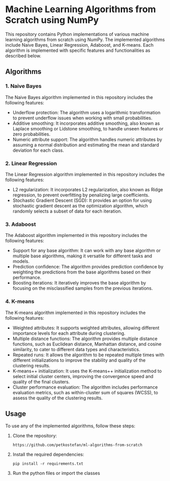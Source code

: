 # Machine Learning Algorithms from Scratch using NumPy

This repository contains Python implementations of various machine learning algorithms from scratch using NumPy. The implemented algorithms include Naive Bayes, Linear Regression, Adaboost, and K-means. Each algorithm is implemented with specific features and functionalities as described below.

## Algorithms

### 1. Naive Bayes

The Naive Bayes algorithm implemented in this repository includes the following features:

- Underflow protection: The algorithm uses a logarithmic transformation to prevent underflow issues when working with small probabilities.
- Additive smoothing: It incorporates additive smoothing, also known as Laplace smoothing or Lidstone smoothing, to handle unseen features or zero probabilities.
- Numeric attribute support: The algorithm handles numeric attributes by assuming a normal distribution and estimating the mean and standard deviation for each class.

### 2. Linear Regression

The Linear Regression algorithm implemented in this repository includes the following features:

- L2 regularization: It incorporates L2 regularization, also known as Ridge regression, to prevent overfitting by penalizing large coefficients.
- Stochastic Gradient Descent (SGD): It provides an option for using stochastic gradient descent as the optimization algorithm, which randomly selects a subset of data for each iteration.

### 3. Adaboost

The Adaboost algorithm implemented in this repository includes the following features:

- Support for any base algorithm: It can work with any base algorithm or multiple base algorithms, making it versatile for different tasks and models.
- Prediction confidence: The algorithm provides prediction confidence by weighting the predictions from the base algorithms based on their performance.
- Boosting iterations: It iteratively improves the base algorithm by focusing on the misclassified samples from the previous iterations.

### 4. K-means

The K-means algorithm implemented in this repository includes the following features:

- Weighted attributes: It supports weighted attributes, allowing different importance levels for each attribute during clustering.
- Multiple distance functions: The algorithm provides multiple distance functions, such as Euclidean distance, Manhattan distance, and cosine similarity, to cater to different data types and characteristics.
- Repeated runs: It allows the algorithm to be repeated multiple times with different initializations to improve the stability and quality of the clustering results.
- K-means++ initialization: It uses the K-means++ initialization method to select initial cluster centers, improving the convergence speed and quality of the final clusters.
- Cluster performance evaluation: The algorithm includes performance evaluation metrics, such as within-cluster sum of squares (WCSS), to assess the quality of the clustering results.

## Usage

To use any of the implemented algorithms, follow these steps:

1. Clone the repository:

   ```shell
   https://github.com/petkostefan/ml-algorithms-from-scratch
   ```

2. Install the required dependencies:

   ```shell
   pip install -r requirements.txt
   ```

3. Run the python files or import the classes

